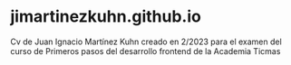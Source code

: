 # jimartinezkuhn.github.io
Cv de Juan Ignacio Martínez Kuhn creado en 2/2023 para el examen del curso de Primeros pasos del desarrollo frontend de la Academia Ticmas
